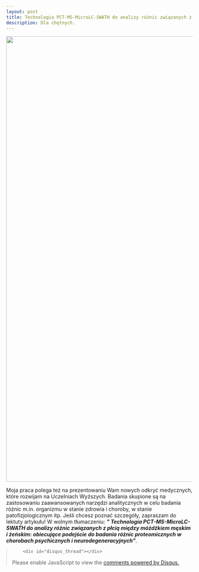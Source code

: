 ```yaml
---
layout: post
title: Technologia PCT-MS-MicroLC-SWATH do analizy różnic związanych z płcią między móżdżkiem męskim i żeńskim.
description: Dla chętnych.
---
```

<div style="text-align:center;">
    <img src="https://www.pharmabusters.pl/assets/images/punkt2-article.jpg" alt="Artykuł naukowy" style="width:1200px;" />
</div>

<p>
Moja praca polega też na prezentowaniu Wam nowych odkryć medycznych, które rozwijam na Uczelniach Wyższych. Badania skupione są na zastosowaniu zaawansowanych narzędzi analitycznych w celu badania różnic m.in. organizmu w stanie zdrowia i choroby, w stanie patofizjologicznym itp. Jeśli chcesz poznać szczegóły, zapraszam do lektuty artykułu! W wolnym tłumaczeniu: <b><i>" Technologia PCT-MS-MicroLC-SWATH do analizy różnic związanych z płcią między móżdżkiem męskim i żeńskim: obiecujące podejście do badania różnic proteomicznych w chorobach psychicznych i neurodegeneracyjnych"</i></b>.
</p>
<blockquote style="margin-left:0px;">	
		
		<div id="disqus_thread"></div>
<script>
    /**
    *  RECOMMENDED CONFIGURATION VARIABLES: EDIT AND UNCOMMENT THE SECTION BELOW TO INSERT DYNAMIC VALUES FROM YOUR PLATFORM OR CMS.
    *  LEARN WHY DEFINING THESE VARIABLES IS IMPORTANT: https://disqus.com/admin/universalcode/#configuration-variables    */
    /*
    var disqus_config = function () {
    this.page.url = 'https://www.pharmabusters.pl/2024/12/04/dla-chetnych.html';  // Replace PAGE_URL with your page's canonical URL variable
    this.page.identifier = PAGE_IDENTIFIER; // Replace PAGE_IDENTIFIER with your page's unique identifier variable
    };
    */
    (function() { // DON'T EDIT BELOW THIS LINE
    var d = document, s = d.createElement('script');
    s.src = 'https://pharmabusters.disqus.com/embed.js';
    s.setAttribute('data-timestamp', +new Date());
    (d.head || d.body).appendChild(s);
    })();
</script>
<noscript>Please enable JavaScript to view the <a href="https://disqus.com/?ref_noscript">comments powered by Disqus.</a></noscript>
<script id="dsq-count-scr" src="//pharmabusters.disqus.com/count.js" async></script>
</blockquote>
